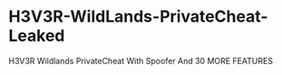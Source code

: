 # H3V3R-WildLands-PrivateCheat-Leaked
H3V3R Wildlands PrivateCheat With Spoofer And 30 MORE FEATURES
